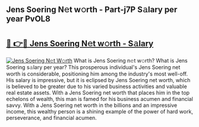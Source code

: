 ## Jens Soering N𝚎t w𝚘rth - Part-j7P S𝚊lary per year PvOL8

# <h2><a href="http://gc0gc4.nevu.top/?p=Jens+Soering">🔗 👉🔴 Jens Soering N𝚎t w𝚘rth - S𝚊lary</a></h2>

[![Jens Soering N𝚎t W𝚘rth](https://i.imgur.com/Oavwk0R.jpeg)](http://gc0gc4.nevu.top/?p=Jens+Soering)
What is Jens Soering n𝚎t w𝚘rth? What is Jens Soering s𝚊lary per year?
This prosperous individual's Jens Soering net worth is considerable, positioning him among the industry's most well-off. His salary is impressive, but it is eclipsed by Jens Soering net worth, which is believed to be greater due to his varied business activities and valuable real estate assets. With a Jens Soering net worth that places him in the top echelons of wealth, this man is famed for his business acumen and financial savvy. With a Jens Soering net worth in the billions and an impressive income, this wealthy person is a shining example of the power of hard work, perseverance, and financial acumen.
